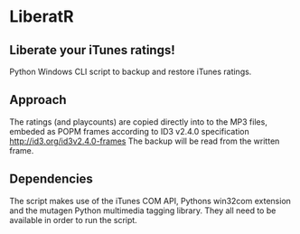 LiberatR
========

## Liberate your iTunes ratings!
Python Windows CLI script to backup and restore iTunes ratings.

## Approach
The ratings (and playcounts) are copied directly into to the MP3 files, 
embeded as POPM frames according to ID3 v2.4.0 specification http://id3.org/id3v2.4.0-frames
The backup will be read from the written frame.

## Dependencies
The script makes use of the iTunes COM API, Pythons win32com extension and the mutagen Python multimedia tagging library.
They all need to be available in order to run the script.